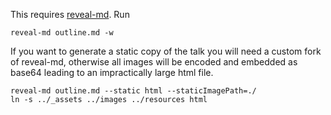 This requires [reveal-md](https://github.com/webpro/reveal-md). Run

    reveal-md outline.md -w

If you want to generate a static copy of the talk you will need a custom fork of reveal-md, otherwise all images will be encoded and embedded as base64 leading to an impractically large html file.

    reveal-md outline.md --static html --staticImagePath=./
    ln -s ../_assets ../images ../resources html
